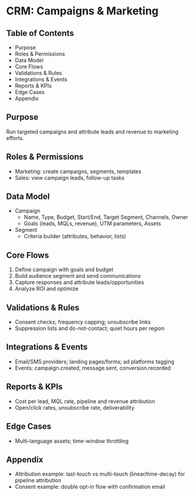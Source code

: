 # CRM: Campaigns & Marketing

## Table of Contents
- Purpose
- Roles & Permissions
- Data Model
- Core Flows
- Validations & Rules
- Integrations & Events
- Reports & KPIs
- Edge Cases
- Appendix

## Purpose
Run targeted campaigns and attribute leads and revenue to marketing efforts.

## Roles & Permissions
- Marketing: create campaigns, segments, templates
- Sales: view campaign leads, follow-up tasks

## Data Model
- Campaign
  - Name, Type, Budget, Start/End, Target Segment, Channels, Owner
  - Goals (leads, MQLs, revenue), UTM parameters, Assets
- Segment
  - Criteria builder (attributes, behavior, lists)

## Core Flows
1. Define campaign with goals and budget
2. Build audience segment and send communications
3. Capture responses and attribute leads/opportunities
4. Analyze ROI and optimize

## Validations & Rules
- Consent checks; frequency capping; unsubscribe links
- Suppression lists and do-not-contact; quiet hours per region

## Integrations & Events
- Email/SMS providers; landing pages/forms; ad platforms tagging
- Events: campaign.created, message.sent, conversion.recorded

## Reports & KPIs
- Cost per lead, MQL rate, pipeline and revenue attribution
- Open/click rates, unsubscribe rate, deliverability

## Edge Cases
- Multi-language assets; time-window throttling

## Appendix
- Attribution example: last-touch vs multi-touch (linear/time-decay) for pipeline attribution
- Consent example: double opt-in flow with confirmation email
